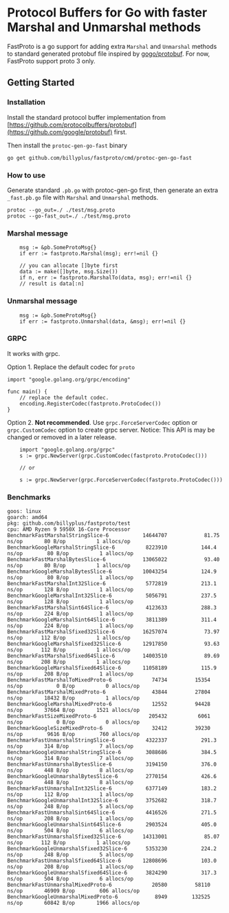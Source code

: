 # Protocol Buffers for Go with faster Marshal and Unmarshal methods

FastProto is a go support for adding extra `Marshal` and `Unmarshal` methods to standard generated protobuf file inspired by <a href="https://github.com/gogo/protobuf">gogo/protobuf</a>. For now, FastProto support proto 3 only.

## Getting Started

### Installation

Install the standard protocol buffer implementation from [https://github.com/protocolbuffers/protobuf](https://github.com/google/protobuf) first.

Then install the `protoc-gen-go-fast` binary

    go get github.com/billyplus/fastproto/cmd/protoc-gen-go-fast

### How to use

Generate standard `.pb.go` with protoc-gen-go first, then generate an extra `_fast.pb.go` file with `Marshal` and `Unmarshal` methods.

    protoc --go_out=./ ./test/msg.proto
    protoc --go-fast_out=./ ./test/msg.proto

### Marshal message

``` golang
    msg := &pb.SomeProtoMsg{}
    if err := fastproto.Marshal(msg); err!=nil {}

    // you can allocate []byte first
    data := make([]byte, msg.Size())
    if n, err := fastproto.MarshalTo(data, msg); err!=nil {}
    // result is data[:n]
```

### Unmarshal message

``` golang
    msg := &pb.SomeProtoMsg{}
    if err := fastproto.Unmarshal(data, &msg); err!=nil {}
```

### GRPC

It works with grpc.

Option 1. Replace the default codec for `proto`

``` golang
import "google.golang.org/grpc/encoding"

func main() {
    // replace the default codec.
	encoding.RegisterCodec(fastproto.ProtoCodec())
}
```

Option 2. **Not recommended**. Use `grpc.ForceServerCodec` option or `grpc.CustomCodec` option to create grpc server. Notice: This API is may be changed or removed in a later release.

``` golang
    import "google.golang.org/grpc"
    s := grpc.NewServer(grpc.CustomCodec(fastproto.ProtoCodec()))

    // or

    s := grpc.NewServer(grpc.ForceServerCodec(fastproto.ProtoCodec()))

```

### Benchmarks

```
goos: linux
goarch: amd64
pkg: github.com/billyplus/fastproto/test
cpu: AMD Ryzen 9 5950X 16-Core Processor
BenchmarkFastMarshalStringSlice-6         	14644707	        81.75 ns/op	      80 B/op	       1 allocs/op
BenchmarkGoogleMarshalStringSlice-6       	 8223910	       144.4 ns/op	      80 B/op	       1 allocs/op
BenchmarkFastMarshalBytesSlice-6          	13065022	        93.40 ns/op	      80 B/op	       1 allocs/op
BenchmarkGoogleMarshalBytesSlice-6        	10043254	       124.9 ns/op	      80 B/op	       1 allocs/op
BenchmarkFastMarshalInt32Slice-6          	 5772819	       213.1 ns/op	     128 B/op	       1 allocs/op
BenchmarkGoogleMarshalInt32Slice-6        	 5056791	       237.5 ns/op	     128 B/op	       1 allocs/op
BenchmarkFastMarshalSint64Slice-6         	 4123633	       288.3 ns/op	     224 B/op	       1 allocs/op
BenchmarkGoogleMarshalSint64Slice-6       	 3811389	       311.4 ns/op	     224 B/op	       1 allocs/op
BenchmarkFastMarshalSfixed32Slice-6       	16257074	        73.97 ns/op	     112 B/op	       1 allocs/op
BenchmarkGoogleMarshalSfixed32Slice-6     	12917850	        93.63 ns/op	     112 B/op	       1 allocs/op
BenchmarkFastMarshalSfixed64Slice-6       	14003510	        89.69 ns/op	     208 B/op	       1 allocs/op
BenchmarkGoogleMarshalSfixed64Slice-6     	11058189	       115.9 ns/op	     208 B/op	       1 allocs/op
BenchmarkFastMarshalToMixedProto-6        	   74734	     15354 ns/op	       0 B/op	       0 allocs/op
BenchmarkFastMarshalMixedProto-6          	   43844	     27804 ns/op	   18432 B/op	       1 allocs/op
BenchmarkGoogleMarshalMixedProto-6        	   12552	     94428 ns/op	   37664 B/op	    1521 allocs/op
BenchmarkFastSizeMixedProto-6             	  205432	      6061 ns/op	       0 B/op	       0 allocs/op
BenchmarkGoogleSizeMixedProto-6           	   32412	     39230 ns/op	    9616 B/op	     760 allocs/op
BenchmarkFastUnmarshalStringSlice-6       	 4322337	       291.3 ns/op	     314 B/op	       7 allocs/op
BenchmarkGoogleUnmarshalStringSlice-6     	 3088686	       384.5 ns/op	     314 B/op	       7 allocs/op
BenchmarkFastUnmarshalBytesSlice-6        	 3194150	       376.0 ns/op	     448 B/op	       8 allocs/op
BenchmarkGoogleUnmarshalBytesSlice-6      	 2770154	       426.6 ns/op	     448 B/op	       8 allocs/op
BenchmarkFastUnmarshalInt32Slice-6        	 6377149	       183.2 ns/op	     112 B/op	       1 allocs/op
BenchmarkGoogleUnmarshalInt32Slice-6      	 3752682	       318.7 ns/op	     248 B/op	       5 allocs/op
BenchmarkFastUnmarshalSint64Slice-6       	 4416526	       271.5 ns/op	     208 B/op	       1 allocs/op
BenchmarkGoogleUnmarshalSint64Slice-6     	 2903524	       405.0 ns/op	     504 B/op	       6 allocs/op
BenchmarkFastUnmarshalSfixed32Slice-6     	14313001	        85.07 ns/op	     112 B/op	       1 allocs/op
BenchmarkGoogleUnmarshalSfixed32Slice-6   	 5353230	       224.2 ns/op	     248 B/op	       5 allocs/op
BenchmarkFastUnmarshalSfixed64Slice-6     	12808696	       103.0 ns/op	     208 B/op	       1 allocs/op
BenchmarkGoogleUnmarshalSfixed64Slice-6   	 3824290	       317.3 ns/op	     504 B/op	       6 allocs/op
BenchmarkFastUnmarshalMixedProto-6        	   20580	     58110 ns/op	   46909 B/op	     606 allocs/op
BenchmarkGoogleUnmarshalMixedProto-6      	    8949	    132525 ns/op	   60842 B/op	    1966 allocs/op
```


